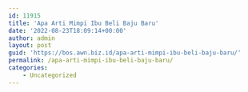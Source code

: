 ```yaml
---
id: 11915
title: 'Apa Arti Mimpi Ibu Beli Baju Baru'
date: '2022-08-23T18:09:14+00:00'
author: admin
layout: post
guid: 'https://bos.awn.biz.id/apa-arti-mimpi-ibu-beli-baju-baru/'
permalink: /apa-arti-mimpi-ibu-beli-baju-baru/
categories:
    - Uncategorized
---
```


